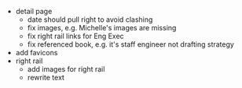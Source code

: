 
* detail page
    * date should pull right to avoid clashing
    * fix images, e.g. Michelle's images are missing
    * fix right rail links for Eng Exec
    * fix referenced book, e.g. it's staff engineer not drafting strategy
* add favicons
* right rail
    * add images for right rail
    * rewrite text